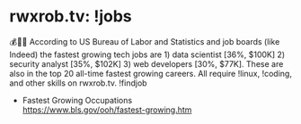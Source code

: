 # rwxrob.tv: !jobs

💰💪🧠 According to US Bureau of Labor and Statistics and job boards (like Indeed) the fastest growing tech jobs are 1) data scientist [36%, $100K] 2) security analyst [35%, $102K] 3) web developers [30%, $77K]. These are also in the top 20 all-time fastest growing careers. All require !linux, !coding, and other skills on rwxrob.tv. !findjob

* Fastest Growing Occupations  
  <https://www.bls.gov/ooh/fastest-growing.htm>
